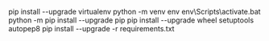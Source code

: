 pip install --upgrade virtualenv python -m venv env env\Scripts\activate.bat python -m pip install --upgrade pip pip install --upgrade wheel setuptools autopep8 pip install --upgrade -r requirements.txt
